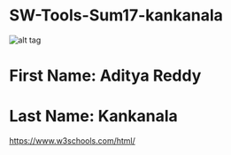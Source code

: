 
# SW-Tools-Sum17-kankanala

![alt tag](https://avatars2.githubusercontent.com/u/21373989?v=3&u=ae94e8b18a6dbd1c71fcc0303639438b5084520b&s=400)


# First Name: Aditya Reddy
#  Last Name: Kankanala
https://www.w3schools.com/html/

